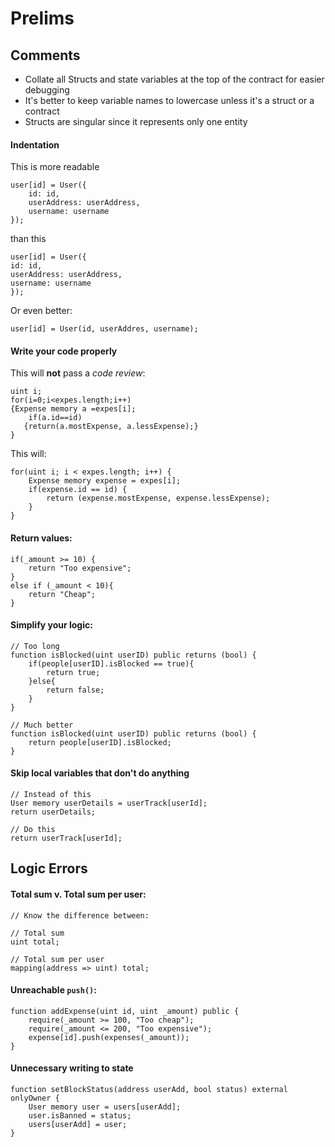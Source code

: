 
Prelims
===================


Comments
--------------------

- Collate all Structs and state variables at the top of the contract for easier debugging
- It's better to keep variable names to lowercase unless it's a struct or a contract
- Structs are singular since it represents only one entity

#### Indentation

This is more readable

```solidity
user[id] = User({
    id: id,
    userAddress: userAddress,
    username: username
});
```
than this

```solidity
user[id] = User({
id: id,
userAddress: userAddress,
username: username
});

```

Or even better:

```solidity
user[id] = User(id, userAddres, username);
```

#### Write your code properly

This will **not** pass a _code review_:
```solidity
uint i;
for(i=0;i<expes.length;i++)
{Expense memory a =expes[i];
    if(a.id==id)
   {return(a.mostExpense, a.lessExpense);}
}
```
This will:
```solidity
for(uint i; i < expes.length; i++) {
    Expense memory expense = expes[i];
    if(expense.id == id) {
        return (expense.mostExpense, expense.lessExpense);
    }
}
```


#### Return values:

```solidity
if(_amount >= 10) {
    return "Too expensive";
} 
else if (_amount < 10){
    return "Cheap";
}
```


#### Simplify your logic:

```solidity
// Too long
function isBlocked(uint userID) public returns (bool) {
    if(people[userID].isBlocked == true){
        return true;
    }else{
        return false;
    }
}

// Much better
function isBlocked(uint userID) public returns (bool) {
    return people[userID].isBlocked;
}
```

#### Skip local variables that don't do anything
```solidity
// Instead of this
User memory userDetails = userTrack[userId];
return userDetails;

// Do this
return userTrack[userId];
```


Logic Errors
------------------

#### Total sum v. Total sum per user:

```solidity
// Know the difference between:

// Total sum
uint total;

// Total sum per user
mapping(address => uint) total;
```

#### Unreachable `push()`:
```solidity
function addExpense(uint id, uint _amount) public {
    require(_amount >= 100, "Too cheap");
    require(_amount <= 200, "Too expensive");
    expense[id].push(expenses(_amount));
}
```

#### Unnecessary writing to state
```solidity
function setBlockStatus(address userAdd, bool status) external onlyOwner {
    User memory user = users[userAdd];
    user.isBanned = status;
    users[userAdd] = user;
}
```
